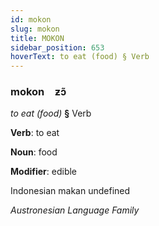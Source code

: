 ```yaml
---
id: mokon
slug: mokon
title: MOKON
sidebar_position: 653
hoverText: to eat (food) § Verb
---
```


### mokon&emsp;<span kind="abugida">ƶɔ̃</span>

*to eat (food)* **§** Verb

**Verb**: to eat

**Noun**: food

**Modifier**: edible

Indonesian makan undefined

*Austronesian Language Family*